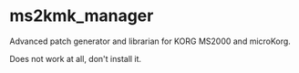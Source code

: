 # ms2kmk_manager
Advanced patch generator and librarian for KORG MS2000 and microKorg.

Does not work at all, don't install it. 